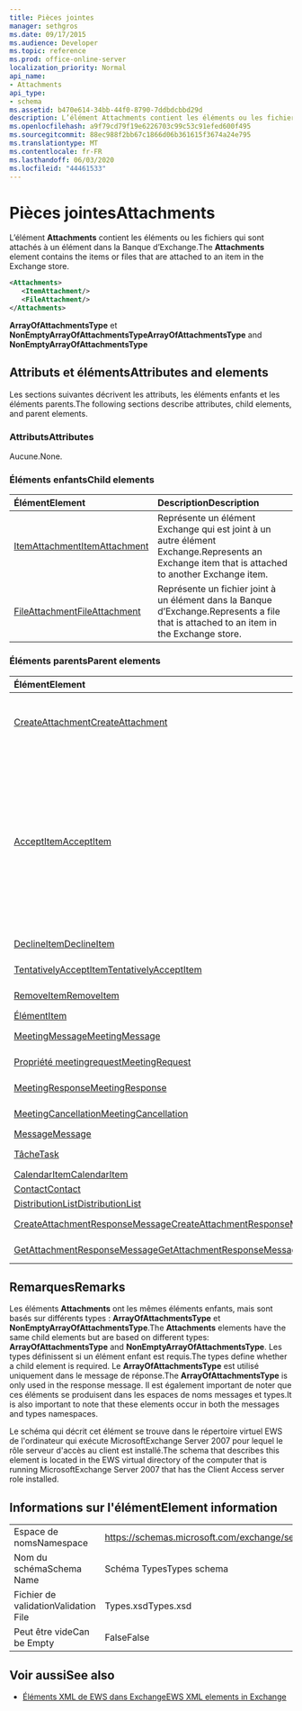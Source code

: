 ```yaml
---
title: Pièces jointes
manager: sethgros
ms.date: 09/17/2015
ms.audience: Developer
ms.topic: reference
ms.prod: office-online-server
localization_priority: Normal
api_name:
- Attachments
api_type:
- schema
ms.assetid: b470e614-34bb-44f0-8790-7ddbdcbbd29d
description: L’élément Attachments contient les éléments ou les fichiers qui sont attachés à un élément dans la Banque d’Exchange.
ms.openlocfilehash: a9f79cd79f19e6226703c99c53c91efed600f495
ms.sourcegitcommit: 88ec988f2bb67c1866d06b361615f3674a24e795
ms.translationtype: MT
ms.contentlocale: fr-FR
ms.lasthandoff: 06/03/2020
ms.locfileid: "44461533"
---
```

# <a name="attachments"></a><span data-ttu-id="4e848-103">Pièces jointes</span><span class="sxs-lookup"><span data-stu-id="4e848-103">Attachments</span></span>

<span data-ttu-id="4e848-104">L’élément **Attachments** contient les éléments ou les fichiers qui sont attachés à un élément dans la Banque d’Exchange.</span><span class="sxs-lookup"><span data-stu-id="4e848-104">The **Attachments** element contains the items or files that are attached to an item in the Exchange store.</span></span> 
  
```xml
<Attachments>
   <ItemAttachment/>
   <FileAttachment/>
</Attachments>
```

 <span data-ttu-id="4e848-105">**ArrayOfAttachmentsType** et **NonEmptyArrayOfAttachmentsType**</span><span class="sxs-lookup"><span data-stu-id="4e848-105">**ArrayOfAttachmentsType** and **NonEmptyArrayOfAttachmentsType**</span></span>
## <a name="attributes-and-elements"></a><span data-ttu-id="4e848-106">Attributs et éléments</span><span class="sxs-lookup"><span data-stu-id="4e848-106">Attributes and elements</span></span>

<span data-ttu-id="4e848-107">Les sections suivantes décrivent les attributs, les éléments enfants et les éléments parents.</span><span class="sxs-lookup"><span data-stu-id="4e848-107">The following sections describe attributes, child elements, and parent elements.</span></span>
  
### <a name="attributes"></a><span data-ttu-id="4e848-108">Attributs</span><span class="sxs-lookup"><span data-stu-id="4e848-108">Attributes</span></span>

<span data-ttu-id="4e848-109">Aucune.</span><span class="sxs-lookup"><span data-stu-id="4e848-109">None.</span></span>
  
### <a name="child-elements"></a><span data-ttu-id="4e848-110">Éléments enfants</span><span class="sxs-lookup"><span data-stu-id="4e848-110">Child elements</span></span>

|<span data-ttu-id="4e848-111">**Élément**</span><span class="sxs-lookup"><span data-stu-id="4e848-111">**Element**</span></span>|<span data-ttu-id="4e848-112">**Description**</span><span class="sxs-lookup"><span data-stu-id="4e848-112">**Description**</span></span>|
|:-----|:-----|
|[<span data-ttu-id="4e848-113">ItemAttachment</span><span class="sxs-lookup"><span data-stu-id="4e848-113">ItemAttachment</span></span>](itemattachment.md) <br/> |<span data-ttu-id="4e848-114">Représente un élément Exchange qui est joint à un autre élément Exchange.</span><span class="sxs-lookup"><span data-stu-id="4e848-114">Represents an Exchange item that is attached to another Exchange item.</span></span>  <br/> |
|[<span data-ttu-id="4e848-115">FileAttachment</span><span class="sxs-lookup"><span data-stu-id="4e848-115">FileAttachment</span></span>](fileattachment.md) <br/> |<span data-ttu-id="4e848-116">Représente un fichier joint à un élément dans la Banque d’Exchange.</span><span class="sxs-lookup"><span data-stu-id="4e848-116">Represents a file that is attached to an item in the Exchange store.</span></span>  <br/> |
   
### <a name="parent-elements"></a><span data-ttu-id="4e848-117">Éléments parents</span><span class="sxs-lookup"><span data-stu-id="4e848-117">Parent elements</span></span>

|<span data-ttu-id="4e848-118">**Élément**</span><span class="sxs-lookup"><span data-stu-id="4e848-118">**Element**</span></span>|<span data-ttu-id="4e848-119">**Description**</span><span class="sxs-lookup"><span data-stu-id="4e848-119">**Description**</span></span>|
|:-----|:-----|
|[<span data-ttu-id="4e848-120">CreateAttachment</span><span class="sxs-lookup"><span data-stu-id="4e848-120">CreateAttachment</span></span>](createattachment.md) <br/> |<span data-ttu-id="4e848-121">Définit une demande de création d’une pièce jointe à un élément dans la Banque d’Exchange.</span><span class="sxs-lookup"><span data-stu-id="4e848-121">Defines a request to create an attachment to an item in the Exchange store.</span></span><br/><br/> <span data-ttu-id="4e848-122">Voici l’expression XPath de cet élément :`/CreateAttachment`</span><span class="sxs-lookup"><span data-stu-id="4e848-122">The following is the XPath expression to this element:  `/CreateAttachment`</span></span> <br/> |
|[<span data-ttu-id="4e848-123">AcceptItem</span><span class="sxs-lookup"><span data-stu-id="4e848-123">AcceptItem</span></span>](acceptitem.md) <br/> | <span data-ttu-id="4e848-124">Représente une réponse à accepter à une demande de réunion.</span><span class="sxs-lookup"><span data-stu-id="4e848-124">Represents an Accept reply to a meeting request.</span></span><br/><br/><span data-ttu-id="4e848-125">Voici quelques-unes des expressions XPath de cet élément :</span><span class="sxs-lookup"><span data-stu-id="4e848-125">The following are some of the XPath expressions to this element:</span></span><ul><li>`/CreateItem/Items`</li><li>`/MeetingRequest/ConflictingMeetings` </li><li>`/SetItemField/CalendarItem/ConflictingMeetings`</li><li>`/AppendToItemField/CalendarItem/ConflictingMeetings`</li><li>`/AcceptItem/Attachments/ItemAttachment/CalendarItem/ConflictingMeetings`</li><li>`/DeclineItem/Attachments/ItemAttachment/CalendarItem/ConflictingMeetings`</li><li>`/UpdateItem/ItemChanges/ItemChange/Updates/AppendToItemField/CalendarItem/AdjacentMeetings`</li><li>`/CreateAttachmentResponseMessage/Attachments/ItemAttachment/CalendarItem/AdjacentMeetings`</li><li>`/GetAttachmentResponseMessage/Attachments/ItemAttachment/CalendarItem/AdjacentMeetings`</li></ul> |
|[<span data-ttu-id="4e848-126">DeclineItem</span><span class="sxs-lookup"><span data-stu-id="4e848-126">DeclineItem</span></span>](declineitem.md) <br/> |<span data-ttu-id="4e848-127">Représente une réponse de refus à une demande de réunion.</span><span class="sxs-lookup"><span data-stu-id="4e848-127">Represents a Decline reply to a meeting request.</span></span>  <br/> |
|[<span data-ttu-id="4e848-128">TentativelyAcceptItem</span><span class="sxs-lookup"><span data-stu-id="4e848-128">TentativelyAcceptItem</span></span>](tentativelyacceptitem.md) <br/> |<span data-ttu-id="4e848-129">Représente un provisoire répond à une demande de réunion.</span><span class="sxs-lookup"><span data-stu-id="4e848-129">Represents a Tentative reply to a meeting request.</span></span>  <br/> |
|[<span data-ttu-id="4e848-130">RemoveItem</span><span class="sxs-lookup"><span data-stu-id="4e848-130">RemoveItem</span></span>](removeitem.md) <br/> |<span data-ttu-id="4e848-131">Supprime un élément de la banque d'informations Exchange.</span><span class="sxs-lookup"><span data-stu-id="4e848-131">Removes an item from the Exchange store.</span></span>  <br/> |
|[<span data-ttu-id="4e848-132">Élément</span><span class="sxs-lookup"><span data-stu-id="4e848-132">Item</span></span>](item.md) <br/> |<span data-ttu-id="4e848-133">Représente un élément Exchange générique.</span><span class="sxs-lookup"><span data-stu-id="4e848-133">Represents a generic Exchange item.</span></span>  <br/> |
|[<span data-ttu-id="4e848-134">MeetingMessage</span><span class="sxs-lookup"><span data-stu-id="4e848-134">MeetingMessage</span></span>](meetingmessage.md) <br/> |<span data-ttu-id="4e848-135">Représente une réunion dans la banque d'informations Exchange.</span><span class="sxs-lookup"><span data-stu-id="4e848-135">Represents a meeting in the Exchange store.</span></span>  <br/> |
|[<span data-ttu-id="4e848-136">Propriété meetingrequest</span><span class="sxs-lookup"><span data-stu-id="4e848-136">MeetingRequest</span></span>](meetingrequest.md) <br/> |<span data-ttu-id="4e848-137">Représente une demande de réunion dans la banque d'informations Exchange.</span><span class="sxs-lookup"><span data-stu-id="4e848-137">Represents a meeting request in the Exchange store.</span></span>  <br/> |
|[<span data-ttu-id="4e848-138">MeetingResponse</span><span class="sxs-lookup"><span data-stu-id="4e848-138">MeetingResponse</span></span>](meetingresponse.md) <br/> |<span data-ttu-id="4e848-139">Représente une réponse à une réunion dans la banque d'informations Exchange.</span><span class="sxs-lookup"><span data-stu-id="4e848-139">Represents a meeting response in the Exchange store.</span></span>  <br/> |
|[<span data-ttu-id="4e848-140">MeetingCancellation</span><span class="sxs-lookup"><span data-stu-id="4e848-140">MeetingCancellation</span></span>](meetingcancellation.md) <br/> |<span data-ttu-id="4e848-141">Représente une annulation de réunion dans la banque d'informations Exchange.</span><span class="sxs-lookup"><span data-stu-id="4e848-141">Represents a meeting cancellation in the Exchange store.</span></span>  <br/> |
|[<span data-ttu-id="4e848-142">Message</span><span class="sxs-lookup"><span data-stu-id="4e848-142">Message</span></span>](message-ex15websvcsotherref.md) <br/> |<span data-ttu-id="4e848-143">Représente un message électronique Exchange.</span><span class="sxs-lookup"><span data-stu-id="4e848-143">Represents an Exchange e-mail message.</span></span>  <br/> |
|[<span data-ttu-id="4e848-144">Tâche</span><span class="sxs-lookup"><span data-stu-id="4e848-144">Task</span></span>](task.md) <br/> |<span data-ttu-id="4e848-145">Représente une tâche dans la banque d'informations Exchange.</span><span class="sxs-lookup"><span data-stu-id="4e848-145">Represents a task in the Exchange store.</span></span>  <br/> |
|[<span data-ttu-id="4e848-146">CalendarItem</span><span class="sxs-lookup"><span data-stu-id="4e848-146">CalendarItem</span></span>](calendaritem.md) <br/> |<span data-ttu-id="4e848-147">Représente un élément de calendrier Exchange.</span><span class="sxs-lookup"><span data-stu-id="4e848-147">Represents an Exchange calendar item.</span></span>  <br/> |
|[<span data-ttu-id="4e848-148">Contact</span><span class="sxs-lookup"><span data-stu-id="4e848-148">Contact</span></span>](contact.md) <br/> |<span data-ttu-id="4e848-149">Représente un élément de contact Exchange.</span><span class="sxs-lookup"><span data-stu-id="4e848-149">Represents an Exchange contact item.</span></span>  <br/> |
|[<span data-ttu-id="4e848-150">DistributionList</span><span class="sxs-lookup"><span data-stu-id="4e848-150">DistributionList</span></span>](distributionlist.md) <br/> |<span data-ttu-id="4e848-151">Représente une liste de distribution.</span><span class="sxs-lookup"><span data-stu-id="4e848-151">Represents a distribution list.</span></span>  <br/> |
|[<span data-ttu-id="4e848-152">CreateAttachmentResponseMessage</span><span class="sxs-lookup"><span data-stu-id="4e848-152">CreateAttachmentResponseMessage</span></span>](createattachmentresponsemessage.md) <br/> |<span data-ttu-id="4e848-153">Contient l’État et le résultat d’une seule demande CreateAttachment.</span><span class="sxs-lookup"><span data-stu-id="4e848-153">Contains the status and result of a single CreateAttachment request.</span></span>  <br/> |
|[<span data-ttu-id="4e848-154">GetAttachmentResponseMessage</span><span class="sxs-lookup"><span data-stu-id="4e848-154">GetAttachmentResponseMessage</span></span>](getattachmentresponsemessage.md) <br/> |<span data-ttu-id="4e848-155">Contient l’État et le résultat d’une demande GetAttachment.</span><span class="sxs-lookup"><span data-stu-id="4e848-155">Contains the status and result of a GetAttachment request.</span></span>  <br/> |
   
## <a name="remarks"></a><span data-ttu-id="4e848-156">Remarques</span><span class="sxs-lookup"><span data-stu-id="4e848-156">Remarks</span></span>

<span data-ttu-id="4e848-157">Les éléments **Attachments** ont les mêmes éléments enfants, mais sont basés sur différents types : **ArrayOfAttachmentsType** et **NonEmptyArrayOfAttachmentsType**.</span><span class="sxs-lookup"><span data-stu-id="4e848-157">The **Attachments** elements have the same child elements but are based on different types: **ArrayOfAttachmentsType** and **NonEmptyArrayOfAttachmentsType**.</span></span> <span data-ttu-id="4e848-158">Les types définissent si un élément enfant est requis.</span><span class="sxs-lookup"><span data-stu-id="4e848-158">The types define whether a child element is required.</span></span> <span data-ttu-id="4e848-159">Le **ArrayOfAttachmentsType** est utilisé uniquement dans le message de réponse.</span><span class="sxs-lookup"><span data-stu-id="4e848-159">The **ArrayOfAttachmentsType** is only used in the response message.</span></span> <span data-ttu-id="4e848-160">Il est également important de noter que ces éléments se produisent dans les espaces de noms messages et types.</span><span class="sxs-lookup"><span data-stu-id="4e848-160">It is also important to note that these elements occur in both the messages and types namespaces.</span></span> 
  
<span data-ttu-id="4e848-161">Le schéma qui décrit cet élément se trouve dans le répertoire virtuel EWS de l'ordinateur qui exécute MicrosoftExchange Server 2007 pour lequel le rôle serveur d'accès au client est installé.</span><span class="sxs-lookup"><span data-stu-id="4e848-161">The schema that describes this element is located in the EWS virtual directory of the computer that is running MicrosoftExchange Server 2007 that has the Client Access server role installed.</span></span>
  
## <a name="element-information"></a><span data-ttu-id="4e848-162">Informations sur l'élément</span><span class="sxs-lookup"><span data-stu-id="4e848-162">Element information</span></span>

|||
|:-----|:-----|
|<span data-ttu-id="4e848-163">Espace de noms</span><span class="sxs-lookup"><span data-stu-id="4e848-163">Namespace</span></span>  <br/> |https://schemas.microsoft.com/exchange/services/2006/types  <br/> |
|<span data-ttu-id="4e848-164">Nom du schéma</span><span class="sxs-lookup"><span data-stu-id="4e848-164">Schema Name</span></span>  <br/> |<span data-ttu-id="4e848-165">Schéma Types</span><span class="sxs-lookup"><span data-stu-id="4e848-165">Types schema</span></span>  <br/> |
|<span data-ttu-id="4e848-166">Fichier de validation</span><span class="sxs-lookup"><span data-stu-id="4e848-166">Validation File</span></span>  <br/> |<span data-ttu-id="4e848-167">Types.xsd</span><span class="sxs-lookup"><span data-stu-id="4e848-167">Types.xsd</span></span>  <br/> |
|<span data-ttu-id="4e848-168">Peut être vide</span><span class="sxs-lookup"><span data-stu-id="4e848-168">Can be Empty</span></span>  <br/> |<span data-ttu-id="4e848-169">False</span><span class="sxs-lookup"><span data-stu-id="4e848-169">False</span></span>  <br/> |
   
## <a name="see-also"></a><span data-ttu-id="4e848-170">Voir aussi</span><span class="sxs-lookup"><span data-stu-id="4e848-170">See also</span></span>

- [<span data-ttu-id="4e848-171">Éléments XML de EWS dans Exchange</span><span class="sxs-lookup"><span data-stu-id="4e848-171">EWS XML elements in Exchange</span></span>](ews-xml-elements-in-exchange.md)


